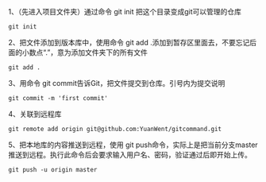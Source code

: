 
1、（先进入项目文件夹）通过命令 git init 把这个目录变成git可以管理的仓库


```
git init
```

2、把文件添加到版本库中，使用命令 git add .添加到暂存区里面去，不要忘记后面的小数点“.”，意为添加文件夹下的所有文件
```
git add .
```

3、用命令 git commit告诉Git，把文件提交到仓库。引号内为提交说明
```
git commit -m 'first commit'
```

4、关联到远程库

```
git remote add origin git@github.com:YuanWent/gitcommand.git

```

5、把本地库的内容推送到远程，使用 git push命令，实际上是把当前分支master推送到远程。执行此命令后会要求输入用户名、密码，验证通过后即开始上传。

```
git push -u origin master
```


